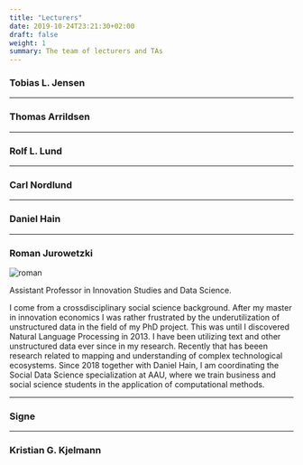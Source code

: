 ```yaml
---
title: "Lecturers"
date: 2019-10-24T23:21:30+02:00
draft: false
weight: 1
summary: The team of lecturers and TAs
---
```



### Tobias L. Jensen
---
### Thomas Arrildsen
---

### Rolf L. Lund

---

### Carl Nordlund

---

### Daniel Hain

---

### Roman Jurowetzki

![roman](/sdsphd19/img/rj_head.jpg)

Assistant Professor in Innovation Studies and Data Science. 

I come from a crossdisciplinary social science background. After my master in innovation economics I was rather frustrated by the underutilization of unstructured data in the field of my PhD project. This was until I discovered Natural Language Processing in 2013. I have been utilizing text and other unstructured data ever since in my research. Recently that has beeen research related to mapping and understanding of complex technological ecosystems. Since 2018 together with Daniel Hain, I am coordinating the Social Data Science specialization at AAU, where we train business and social science students in the application of computational methods.


---

### Signe 

---

### Kristian G. Kjelmann

